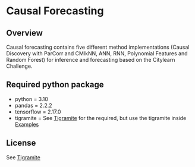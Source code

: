 # Causal Forecasting
## Overview
Causal forecasting contains five different method implementations (Causal Discovery with ParCorr and CMIkNN, ANN, RNN, Polynomial Features and Random Forest) for inference and forecasting based on the Citylearn Challenge.
## Required python package
- python = 3.10
- pandas = 2.2.2
- tensorflow = 2.17.0
- tigramite = See [Tigramite](https://github.com/jakobrunge/tigramite?tab=readme-ov-file#tigramite--causal-inference-for-time-series-datasets) for the required, but use the tigramite inside [Examples](https://github.com/simoross/XAI/tree/main/Examples)
## License
See [Tigramite](https://github.com/jakobrunge/tigramite?tab=readme-ov-file#tigramite--causal-inference-for-time-series-datasets)

